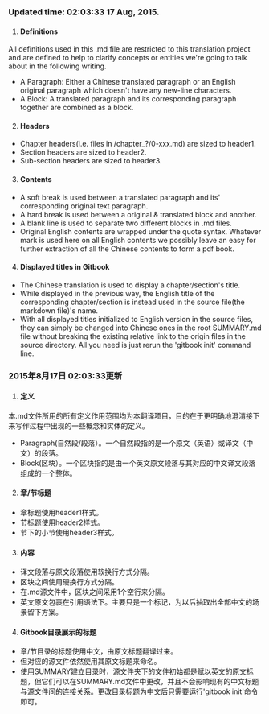 ### Updated time: 02:03:33 17 Aug, 2015.

 1. #### Definitions  
 All definitions used in this .md file are restricted to this translation project and are defined to help to clarify concepts or entities we're going to talk about in the following writing.
  * A Paragraph: Either a Chinese translated paragraph or an English original paragraph which doesn't have any new-line characters. 
  * A Block: A translated paragraph and its corresponding paragraph together are combined as a block.
 2. #### Headers
  * Chapter headers(i.e. files in /chapter_?/0-xxx.md) are sized to header1.
  * Section headers are sized to header2.
  * Sub-section headers are sized to header3.
 3. #### Contents
  * A soft break is used between a translated paragraph and its' corresponding original text paragraph.
  * A hard break is used between a original & translated block and another.
  * A blank line is used to separate two different blocks in .md files.
  * Original English contents are wrapped under the quote syntax. Whatever mark is used here on all English contents we possibly leave an easy for further extraction of all the Chinese contents to form a pdf book.
 4. #### Displayed titles in Gitbook
  * The Chinese translation is used to display a chapter/section's title.
  * While displayed in the previous way, the English title of the corresponding chapter/section is instead used in the source file(the markdown file)'s name.
  * With all displayed titles initialized to English version in the source files, they can simply be changed into Chinese ones in the root SUMMARY.md file without breaking the existing relative link to the origin files in the source directory. All you need is just rerun the 'gitbook init' command line.

### 2015年8月17日 02:03:33更新

 1. #### 定义
 本.md文件所用的所有定义作用范围均为本翻译项目，目的在于更明确地澄清接下来写作过程中出现的一些概念和实体的定义。  
  * Paragraph(自然段/段落）。一个自然段指的是一个原文（英语）或译文（中文）的段落。
  * Block(区块）。一个区块指的是由一个英文原文段落与其对应的中文译文段落组成的一个整体。

 2. #### 章/节标题  
  * 章标题使用header1样式。
  * 节标题使用header2样式。
  * 节下的小节使用header3样式。

 3. #### 内容  
  * 译文段落与原文段落使用软换行方式分隔。
  * 区块之间使用硬换行方式分隔。
  * 在.md源文件中，区块之间采用1个空行来分隔。
  * 英文原文包裹在引用语法下。主要只是一个标记，为以后抽取出全部中文的场景留下方案。

 4. #### Gitbook目录展示的标题  
  * 章/节目录的标题使用中文，由原文标题翻译过来。
  * 但对应的源文件依然使用其原文标题来命名。
  * 使用SUMMARY建立目录时，源文件夹下的文件初始都是赋以英文的原文标题，但它们可以在SUMMARY.md文件中更改，并且不会影响现有的中文标题与源文件间的连接关系。更改目录标题为中文后只需要运行'gitbook init'命令即可。
